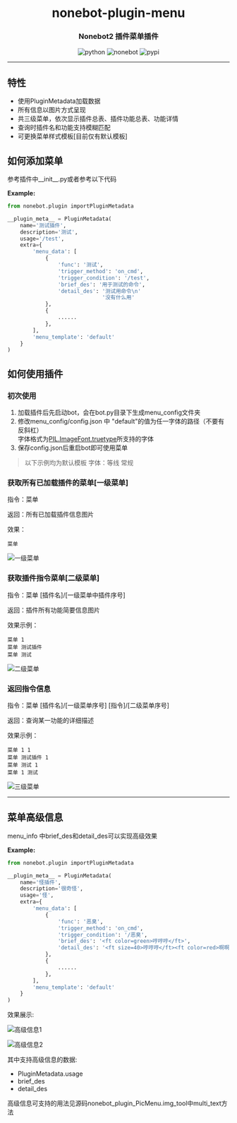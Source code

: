 <div align="center">

# nonebot-plugin-menu
### Nonebot2 插件菜单插件

<img src="https://img.shields.io/badge/tested_python-3.8.5-blue" alt="python">

<img src="https://img.shields.io/static/v1?label=Nonebot&message=2.0.0%2Dbeta.4&color=green" alt="nonebot">

<img src="https://img.shields.io/pypi/v/nonebot_plugin_PicMenu?color=red" alt="pypi">
 
</div>

---

## 特性

- 使用PluginMetadata加载数据
- 所有信息以图片方式呈现
- 共三级菜单，依次显示插件总表、插件功能总表、功能详情
- 查询时插件名和功能支持模糊匹配
- 可更换菜单样式模板[目前仅有默认模板]

## 如何添加菜单

参考插件中__init__.py或者参考以下代码

**Example:**

```python
from nonebot.plugin importPluginMetadata

__plugin_meta__ = PluginMetadata(
    name='测试插件',
    description='测试',
    usage='/test',
    extra={
        'menu_data': [
            {
                'func': '测试',
                'trigger_method': 'on_cmd',
                'trigger_condition': '/test',
                'brief_des': '用于测试的命令',
                'detail_des': '测试用命令\n'
                              '没有什么用'
            },
            {
                ......
            },
        ],
        'menu_template': 'default'
    }
)
```

## 如何使用插件

### 初次使用

1. 加载插件后先启动bot，会在bot.py目录下生成menu_config文件夹
2. 修改menu_config/config.json 中 "default"的值为任一字体的路径（不要有反斜杠）</br>字体格式为[PIL.ImageFont.truetype](https://pillow.readthedocs.io/en/stable/reference/ImageFont.html?highlight=truetype#PIL.ImageFont.truetype)所支持的字体
3. 保存config.json后重启bot即可使用菜单

> 以下示例均为默认模板 字体：等线 常规

### 获取所有已加载插件的菜单[一级菜单]

指令：菜单

返回：所有已加载插件信息图片

效果：

```qq
菜单
```

![一级菜单](https://github.com/hamo-reid/nonenot_plugin_PicMenu/blob/main/show_pic/menuL1.jpg)

### 获取插件指令菜单[二级菜单]

指令：菜单 [插件名]/[一级菜单中插件序号]

返回：插件所有功能简要信息图片

效果示例：

```qq
菜单 1
菜单 测试插件
菜单 测试
```

![二级菜单](https://github.com/hamo-reid/nonenot_plugin_PicMenu/blob/main/show_pic/menuL2.jpg)

### 返回指令信息

指令：菜单 [插件名]/[一级菜单序号] [指令]/[二级菜单序号]

返回：查询某一功能的详细描述

效果示例：
```
菜单 1 1
菜单 测试插件 1
菜单 测试 1
菜单 1 测试
```

![三级菜单](https://github.com/hamo-reid/nonenot_plugin_PicMenu/blob/main/show_pic/menuL3.jpg)

---

## 菜单高级信息

menu_info 中brief_des和detail_des可以实现高级效果

**Example:**

```python
from nonebot.plugin importPluginMetadata

__plugin_meta__ = PluginMetadata(
    name='怪插件',
    description='很奇怪',
    usage='怪',
    extra={
        'menu_data': [
            {
                'func': '恶臭',
                'trigger_method': 'on_cmd',
                'trigger_condition': '/恶臭',
                'brief_des': '<ft color=green>哼哼哼</ft>',
                'detail_des': '<ft size=40>哼哼哼</ft><ft color=red>啊啊啊啊啊啊啊啊啊啊啊啊啊啊啊啊啊啊啊啊啊啊啊啊</ft>'
            },
            {
                ......
            },
        ],
        'menu_template': 'default'
    }
)
```

效果展示:

![高级信息1](https://github.com/hamo-reid/nonenot_plugin_PicMenu/blob/main/show_pic/menuA1.jpg)

![高级信息2](https://github.com/hamo-reid/nonenot_plugin_PicMenu/blob/main/show_pic/menuA2.jpg)

其中支持高级信息的数据:

- PluginMetadata.usage
- brief_des
- detail_des

高级信息可支持的用法见源码nonebot_plugin_PicMenu.img_tool中multi_text方法
